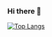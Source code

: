 ### Hi there 👋

[![Top Langs](https://github-readme-stats.vercel.app/api/top-langs/?username=JackyYuenDacai&langs_count=20)](https://github.com/anuraghazra/github-readme-stats)
